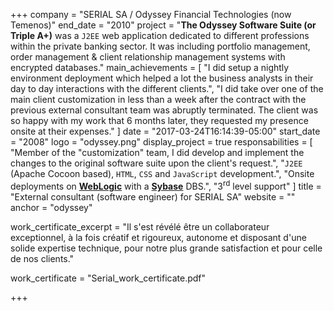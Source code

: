 +++
company = "SERIAL SA / Odyssey Financial Technologies (now Temenos)"
end_date = "2010"
project = "**The Odyssey Software Suite (or Triple A+)** was a `J2EE` web application dedicated to different professions within the private banking sector. It was including portfolio management, order management & client relationship management systems with encrypted databases."
main_achievements = [
  "I did setup a nightly environment deployment which helped a lot the business analysts in their day to day interactions with the different clients.",
  "I did take over one of the main client customization in less than a week after the contract with the previous external consultant team was abruptly terminated. The client was so happy with my work that 6 months later, they requested my presence onsite at their expenses."
]
date = "2017-03-24T16:14:39-05:00"
start_date = "2008"
logo = "odyssey.png"
display_project = true
responsabilities = [
  "Member of the \"customization\" team, I did develop and implement the changes to the original software suite upon the client's request.",
  "`J2EE` (Apache Cocoon based), `HTML`, `CSS` and `JavaScript` development.",
  "Onsite deployments on [**WebLogic**](http://www.oracle.com/technetwork/middleware/weblogic/overview/index-085209.html) with a [**Sybase**](https://www.sap.com/product/data-mgmt/sybase-ase.html) DBS.",
  "3<sup>rd</sup> level support"
]
title = "External consultant (software engineer) for SERIAL SA"
website = ""
anchor = "odyssey"

work_certificate_excerpt = "Il s'est révélé être un collaborateur exceptionnel, à la fois créatif et rigoureux, autonome et disposant d'une solide expertise technique, pour notre plus grande satisfaction et pour celle de nos clients."

work_certificate = "Serial_work_certificate.pdf"

+++
